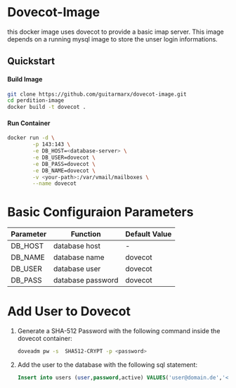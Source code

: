 # Dovecot-Image

this docker image uses dovecot to provide a basic imap server.
This image depends on a running mysql image to store the unser login informations.

## Quickstart

#### Build Image
```sh
git clone https://github.com/guitarmarx/dovecot-image.git
cd perdition-image
docker build -t dovecot .
```
#### Run Container
```sh
docker run -d \
        -p 143:143 \
        -e DB_HOST=<database-server> \
        -e DB_USER=dovecot \
        -e DB_PASS=dovecot \
        -e DB_NAME=dovecot \
        -v <your-path>:/var/vmail/mailboxes \
        --name dovecot
```


# Basic Configuraion Parameters
Parameter | Function| Default Value|
---|---|---|
DB_HOST|database host|-
DB_NAME| database name|dovecot
DB_USER|database user|dovecot
DB_PASS|database password|dovecot

# Add User to Dovecot
1. Generate a SHA-512 Password with the following command inside the dovecot container:
    ```sh
    doveadm pw -s  SHA512-CRYPT -p <password>
    ````
2. Add the user to the database with the following sql statement:
    ```sql
    Insert into users (user,password,active) VALUES('user@domain.de','<password-hash>','Y');
    ````







